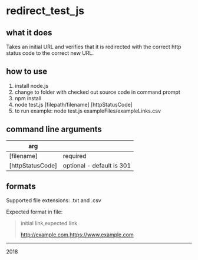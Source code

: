 # redirect_test_js

## what it does

Takes an initial URL and verifies that it is redirected with the correct http status code to the correct new URL.

## how to use

1. install node.js
2. change to folder with checked out source code in command prompt
3. npm install
4. node test.js [filepath/filename] [httpStatusCode]
5. to run example: node test.js exampleFiles/exampleLinks.csv

## command line arguments

arg |  |
--- | --- |
[filename]| required
[httpStatusCode]| optional - default is 301

## formats

Supported file extensions: .txt and .csv

Expected format in file:
> initial link,expected link
>
> http://example.com,https://www.example.com

---

2018
